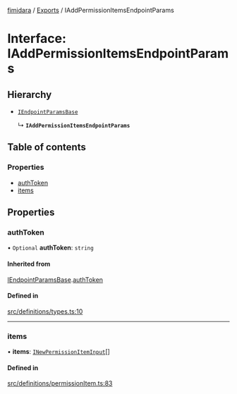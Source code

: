 [fimidara](../README.md) / [Exports](../modules.md) / IAddPermissionItemsEndpointParams

# Interface: IAddPermissionItemsEndpointParams

## Hierarchy

- [`IEndpointParamsBase`](IEndpointParamsBase.md)

  ↳ **`IAddPermissionItemsEndpointParams`**

## Table of contents

### Properties

- [authToken](IAddPermissionItemsEndpointParams.md#authtoken)
- [items](IAddPermissionItemsEndpointParams.md#items)

## Properties

### authToken

• `Optional` **authToken**: `string`

#### Inherited from

[IEndpointParamsBase](IEndpointParamsBase.md).[authToken](IEndpointParamsBase.md#authtoken)

#### Defined in

[src/definitions/types.ts:10](https://github.com/softkave/files-js/blob/852341e/src/definitions/types.ts#L10)

___

### items

• **items**: [`INewPermissionItemInput`](INewPermissionItemInput.md)[]

#### Defined in

[src/definitions/permissionItem.ts:83](https://github.com/softkave/files-js/blob/852341e/src/definitions/permissionItem.ts#L83)
